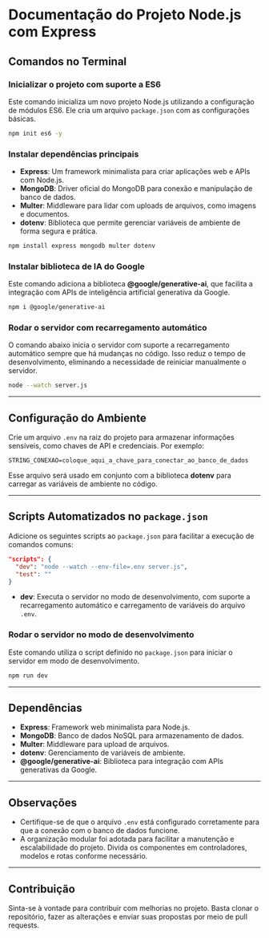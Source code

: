 
# Documentação do Projeto Node.js com Express

## Comandos no Terminal

### Inicializar o projeto com suporte a ES6
Este comando inicializa um novo projeto Node.js utilizando a configuração de módulos ES6. Ele cria um arquivo `package.json` com as configurações básicas.

```bash
npm init es6 -y
```

### Instalar dependências principais
- **Express**: Um framework minimalista para criar aplicações web e APIs com Node.js.
- **MongoDB**: Driver oficial do MongoDB para conexão e manipulação de banco de dados.
- **Multer**: Middleware para lidar com uploads de arquivos, como imagens e documentos.
- **dotenv**: Biblioteca que permite gerenciar variáveis de ambiente de forma segura e prática.

```bash
npm install express mongodb multer dotenv
```

### Instalar biblioteca de IA do Google
Este comando adiciona a biblioteca **@google/generative-ai**, que facilita a integração com APIs de inteligência artificial generativa da Google.

```bash
npm i @google/generative-ai
```

### Rodar o servidor com recarregamento automático
O comando abaixo inicia o servidor com suporte a recarregamento automático sempre que há mudanças no código. Isso reduz o tempo de desenvolvimento, eliminando a necessidade de reiniciar manualmente o servidor.

```bash
node --watch server.js
```

---

## Configuração do Ambiente

Crie um arquivo `.env` na raiz do projeto para armazenar informações sensíveis, como chaves de API e credenciais. Por exemplo:

```
STRING_CONEXAO=coloque_aqui_a_chave_para_conectar_ao_banco_de_dados
```

Esse arquivo será usado em conjunto com a biblioteca **dotenv** para carregar as variáveis de ambiente no código.

---

## Scripts Automatizados no `package.json`

Adicione os seguintes scripts ao `package.json` para facilitar a execução de comandos comuns:

```json
"scripts": {
  "dev": "node --watch --env-file=.env server.js",
  "test": ""
}
```

- **dev**: Executa o servidor no modo de desenvolvimento, com suporte a recarregamento automático e carregamento de variáveis do arquivo `.env`.

### Rodar o servidor no modo de desenvolvimento
Este comando utiliza o script definido no `package.json` para iniciar o servidor em modo de desenvolvimento.

```bash
npm run dev
```

---

## Dependências

- **Express**: Framework web minimalista para Node.js.
- **MongoDB**: Banco de dados NoSQL para armazenamento de dados.
- **Multer**: Middleware para upload de arquivos.
- **dotenv**: Gerenciamento de variáveis de ambiente.
- **@google/generative-ai**: Biblioteca para integração com APIs generativas da Google.

---

## Observações

- Certifique-se de que o arquivo `.env` está configurado corretamente para que a conexão com o banco de dados funcione.
- A organização modular foi adotada para facilitar a manutenção e escalabilidade do projeto. Divida os componentes em controladores, modelos e rotas conforme necessário.

---

## Contribuição

Sinta-se à vontade para contribuir com melhorias no projeto. Basta clonar o repositório, fazer as alterações e enviar suas propostas por meio de pull requests.
